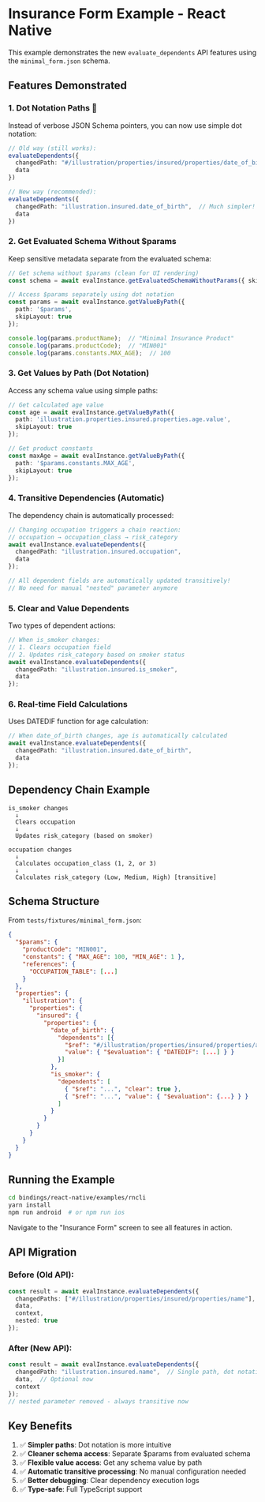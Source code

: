 # Insurance Form Example - React Native

This example demonstrates the new `evaluate_dependents` API features using the `minimal_form.json` schema.

## Features Demonstrated

### 1. **Dot Notation Paths** 🎯
Instead of verbose JSON Schema pointers, you can now use simple dot notation:

```typescript
// Old way (still works):
evaluateDependents({
  changedPath: "#/illustration/properties/insured/properties/date_of_birth",
  data
})

// New way (recommended):
evaluateDependents({
  changedPath: "illustration.insured.date_of_birth",  // Much simpler!
  data
})
```

### 2. **Get Evaluated Schema Without $params**
Keep sensitive metadata separate from the evaluated schema:

```typescript
// Get schema without $params (clean for UI rendering)
const schema = await evalInstance.getEvaluatedSchemaWithoutParams({ skipLayout: true });

// Access $params separately using dot notation
const params = await evalInstance.getValueByPath({ 
  path: '$params', 
  skipLayout: true 
});

console.log(params.productName);  // "Minimal Insurance Product"
console.log(params.productCode);  // "MIN001"
console.log(params.constants.MAX_AGE);  // 100
```

### 3. **Get Values by Path (Dot Notation)**
Access any schema value using simple paths:

```typescript
// Get calculated age value
const age = await evalInstance.getValueByPath({ 
  path: 'illustration.properties.insured.properties.age.value',
  skipLayout: true 
});

// Get product constants
const maxAge = await evalInstance.getValueByPath({ 
  path: '$params.constants.MAX_AGE',
  skipLayout: true 
});
```

### 4. **Transitive Dependencies (Automatic)**
The dependency chain is automatically processed:

```typescript
// Changing occupation triggers a chain reaction:
// occupation → occupation_class → risk_category
await evalInstance.evaluateDependents({
  changedPath: "illustration.insured.occupation",
  data
});

// All dependent fields are automatically updated transitively!
// No need for manual "nested" parameter anymore
```

### 5. **Clear and Value Dependents**
Two types of dependent actions:

```typescript
// When is_smoker changes:
// 1. Clears occupation field
// 2. Updates risk_category based on smoker status
await evalInstance.evaluateDependents({
  changedPath: "illustration.insured.is_smoker",
  data
});
```

### 6. **Real-time Field Calculations**
Uses DATEDIF function for age calculation:

```typescript
// When date_of_birth changes, age is automatically calculated
await evalInstance.evaluateDependents({
  changedPath: "illustration.insured.date_of_birth",
  data
});
```

## Dependency Chain Example

```
is_smoker changes
  ↓
  Clears occupation
  ↓
  Updates risk_category (based on smoker)

occupation changes
  ↓
  Calculates occupation_class (1, 2, or 3)
  ↓
  Calculates risk_category (Low, Medium, High) [transitive]
```

## Schema Structure

From `tests/fixtures/minimal_form.json`:

```json
{
  "$params": {
    "productCode": "MIN001",
    "constants": { "MAX_AGE": 100, "MIN_AGE": 1 },
    "references": {
      "OCCUPATION_TABLE": [...]
    }
  },
  "properties": {
    "illustration": {
      "properties": {
        "insured": {
          "properties": {
            "date_of_birth": {
              "dependents": [{
                "$ref": "#/illustration/properties/insured/properties/age",
                "value": { "$evaluation": { "DATEDIF": [...] } }
              }]
            },
            "is_smoker": {
              "dependents": [
                { "$ref": "...", "clear": true },
                { "$ref": "...", "value": { "$evaluation": {...} } }
              ]
            }
          }
        }
      }
    }
  }
}
```

## Running the Example

```bash
cd bindings/react-native/examples/rncli
yarn install
npm run android  # or npm run ios
```

Navigate to the "Insurance Form" screen to see all features in action.

## API Migration

### Before (Old API):
```typescript
const result = await evalInstance.evaluateDependents({
  changedPaths: ["#/illustration/properties/insured/properties/name"],
  data,
  context,
  nested: true
});
```

### After (New API):
```typescript
const result = await evalInstance.evaluateDependents({
  changedPath: "illustration.insured.name",  // Single path, dot notation
  data,  // Optional now
  context
});
// nested parameter removed - always transitive now
```

## Key Benefits

1. ✅ **Simpler paths**: Dot notation is more intuitive
2. ✅ **Cleaner schema access**: Separate $params from evaluated schema
3. ✅ **Flexible value access**: Get any schema value by path
4. ✅ **Automatic transitive processing**: No manual configuration needed
5. ✅ **Better debugging**: Clear dependency execution logs
6. ✅ **Type-safe**: Full TypeScript support
